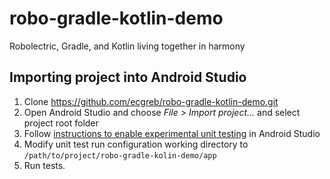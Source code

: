 # robo-gradle-kotlin-demo
Robolectric, Gradle, and Kotlin living together in harmony

## Importing project into Android Studio
1. Clone https://github.com/ecgreb/robo-gradle-kotlin-demo.git
2. Open Android Studio and choose _File > Import project..._ and select project root folder
3. Follow [instructions to enable experimental unit testing](http://tools.android.com/tech-docs/unit-testing-support) in Android Studio
4. Modify unit test run configuration working directory to `/path/to/project/robo-gradle-kolin-demo/app`
5. Run tests.
